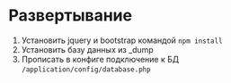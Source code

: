 # Развертывание

 1. Установить jquery и bootstrap командой `npm install`
 2. Установить базу данных из _dump
 3. Прописать в конфиге подключение к БД `/application/config/database.php`
